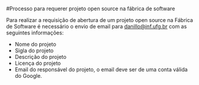 #Processo para requerer projeto open source na fábrica de software

Para realizar a requisição de abertura de um projeto open source na Fábrica de Software é necessário o envio de email para danillo@inf.ufg.br com as seguintes informações:
  * Nome do projeto
  * Sigla do projeto
  * Descrição do projeto
  * Licença do projeto
  * Email do responsável do projeto, o email deve ser de uma conta válida do Google.